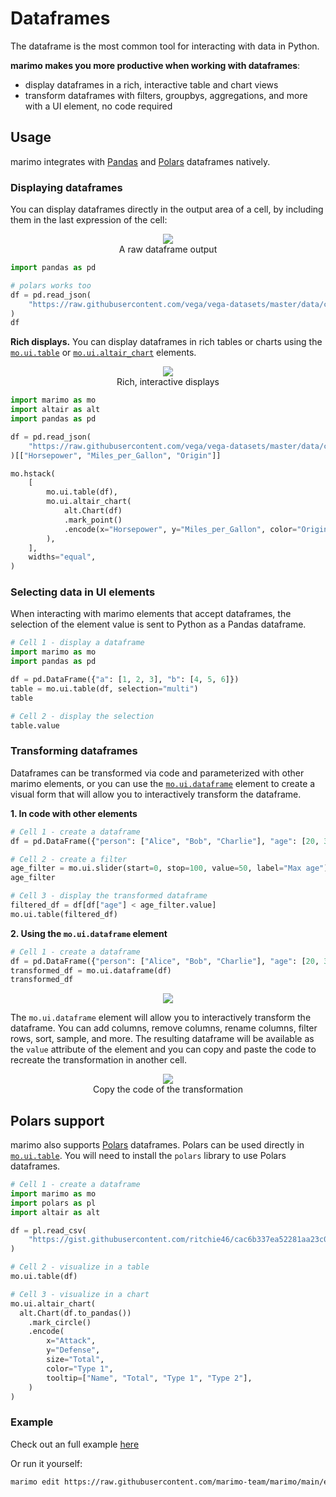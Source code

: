 # Dataframes

The dataframe is the most common tool for interacting with data
in Python.

**marimo makes you more productive when working with dataframes**:

- display dataframes in a rich, interactive table and chart views
- transform dataframes with filters, groupbys,
  aggregations, and more with a UI element, no code required

## Usage

marimo integrates with [Pandas](https://pandas.pydata.org/) and
[Polars](https://pola.rs) dataframes natively.

### Displaying dataframes

You can display dataframes directly in the output area of a cell, by including
them in the last expression of the cell:

<div align="center">
<figure>
<img src="/_static/docs-dataframe-output.png"/>
<figcaption>A raw dataframe output</figcaption>
</figure>
</div>


```python
import pandas as pd

# polars works too
df = pd.read_json(
    "https://raw.githubusercontent.com/vega/vega-datasets/master/data/cars.json"
)
df
```

**Rich displays.**
You can display dataframes in rich tables or charts using the
[`mo.ui.table`](/api/inputs/table/) or [`mo.ui.altair_chart`](/api/plotting/)
elements.

<div align="center">
<figure>
<img src="/_static/docs-dataframe-visualizations.png"/>
<figcaption>Rich, interactive displays</figcaption>
</figure>
</div>


```python
import marimo as mo
import altair as alt
import pandas as pd

df = pd.read_json(
    "https://raw.githubusercontent.com/vega/vega-datasets/master/data/cars.json"
)[["Horsepower", "Miles_per_Gallon", "Origin"]]

mo.hstack(
    [
        mo.ui.table(df),
        mo.ui.altair_chart(
            alt.Chart(df)
            .mark_point()
            .encode(x="Horsepower", y="Miles_per_Gallon", color="Origin")
        ),
    ],
    widths="equal",
)
```

### Selecting data in UI elements

When interacting with marimo elements that accept dataframes, the selection of
the element value is sent to Python as a Pandas dataframe.

```python
# Cell 1 - display a dataframe
import marimo as mo
import pandas as pd

df = pd.DataFrame({"a": [1, 2, 3], "b": [4, 5, 6]})
table = mo.ui.table(df, selection="multi")
table
```

```python
# Cell 2 - display the selection
table.value
```

### Transforming dataframes

Dataframes can be transformed via code and parameterized with other marimo elements, or you can use the [`mo.ui.dataframe`](/api/inputs/dataframe/) element to create a visual form that will allow you to interactively transform the dataframe.

**1. In code with other elements**

```python
# Cell 1 - create a dataframe
df = pd.DataFrame({"person": ["Alice", "Bob", "Charlie"], "age": [20, 30, 40]})

# Cell 2 - create a filter
age_filter = mo.ui.slider(start=0, stop=100, value=50, label="Max age")
age_filter

# Cell 3 - display the transformed dataframe
filtered_df = df[df["age"] < age_filter.value]
mo.ui.table(filtered_df)
```

**2. Using the `mo.ui.dataframe` element**

```python
# Cell 1 - create a dataframe
df = pd.DataFrame({"person": ["Alice", "Bob", "Charlie"], "age": [20, 30, 40]})
transformed_df = mo.ui.dataframe(df)
transformed_df
```

<div align="center">
<figure>
<img src="/_static/docs-dataframe-transform.png"/>
</figure>
</div>

The `mo.ui.dataframe` element will allow you to interactively transform the dataframe. You can add columns, remove columns, rename columns, filter rows, sort, sample, and more.
The resulting dataframe will be available as the `value` attribute of the element and you can copy and paste the code to recreate the transformation in another cell.

<div align="center">
<figure>
<img src="/_static/docs-dataframe-transform-code.png"/>
<figcaption>Copy the code of the transformation</figcaption>
</figure>
</div>

## Polars support

marimo also supports [Polars](https://pola.rs/) dataframes. Polars can be used directly in [`mo.ui.table`](/api/inputs/table/). You will need to install the `polars` library to use Polars dataframes.

```python
# Cell 1 - create a dataframe
import marimo as mo
import polars as pl
import altair as alt

df = pl.read_csv(
    "https://gist.githubusercontent.com/ritchie46/cac6b337ea52281aa23c049250a4ff03/raw/89a957ff3919d90e6ef2d34235e6bf22304f3366/pokemon.csv"
)

# Cell 2 - visualize in a table
mo.ui.table(df)

# Cell 3 - visualize in a chart
mo.ui.altair_chart(
  alt.Chart(df.to_pandas())
    .mark_circle()
    .encode(
        x="Attack",
        y="Defense",
        size="Total",
        color="Type 1",
        tooltip=["Name", "Total", "Type 1", "Type 2"],
    )
)
```

### Example

Check out an full example [here](https://github.com/marimo-team/marimo/blob/main/examples/third_party/polars.py)

Or run it yourself:

```bash
marimo edit https://raw.githubusercontent.com/marimo-team/marimo/main/examples/third_party/polars.py
```
